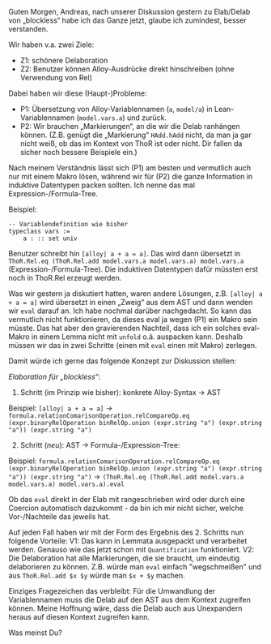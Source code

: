 Guten Morgen, Andreas, nach unserer Diskussion gestern zu Elab/Delab von „blockless“ habe ich das Ganze jetzt, glaube ich zumindest, besser verstanden.

Wir haben v.a. zwei Ziele:
- Z1: schönere Delaboration
- Z2: Benutzer können Alloy-Ausdrücke direkt hinschreiben (ohne Verwendung von Rel)

Dabei haben wir diese (Haupt-)Probleme:
- P1: Übersetzung von Alloy-Variablennamen (`a`, `model/a`) in Lean-Variablennamen (`model.vars.a`) und zurück.
- P2: Wir brauchen „Markierungen“, an die wir die Delab ranhängen können. (Z.B. genügt die „Markierung“ `HAdd.hAdd` nicht, da man ja gar nicht weiß, ob das im Kontext von ThoR ist oder nicht. Dir fallen da sicher noch bessere Beispiele ein.)

Nach meinem Verständnis lässt sich (P1) am besten und vermutlich auch nur mit einem Makro lösen, während wir für (P2) die ganze Information in induktive Datentypen packen sollten. Ich nenne das mal Expression-/Formula-Tree.

Beispiel:

```
-- Variablendefinition wie bisher
typeclass vars :=
	a : :: set univ
```

Benutzer schreibt hin `[alloy| a + a = a]`. Das wird dann übersetzt in `ThoR.Rel.eq (ThoR.Rel.add model.vars.a model.vars.a) model.vars.a` (Expression-/Formula-Tree). Die induktiven Datentypen dafür müssten erst noch in ThoR.Rel erzeugt werden.

Was wir gestern ja diskutiert hatten, waren andere Lösungen, z.B. `[alloy| a + a = a]` wird übersetzt in einen „Zweig“ aus dem AST und dann wenden wir `eval` darauf an. Ich habe nochmal darüber nachgedacht. So kann das vermutlich nicht funktionieren, da dieses eval ja wegen (P1) ein Makro sein müsste. Das hat aber den gravierenden Nachteil, dass ich ein solches eval-Makro in einem Lemma nicht mit `unfold` o.ä. auspacken kann. Deshalb müssen wir das in zwei Schritte (einen mit `eval` einen mit Makro) zerlegen.

Damit würde ich gerne das folgende Konzept zur Diskussion stellen:

*Elaboration für „blockless“*:
1. Schritt (im Prinzip wie bisher): konkrete Alloy-Syntax -> AST

Beispiel: `[alloy| a + a = a]` -> `formula.relationComarisonOperation.relCompareOp.eq (expr.binaryRelOperation binRelOp.union (expr.string "a") (expr.string "a")) (expr.string "a")`



2. Schritt (*neu*): AST -> Formula-/Expression-Tree:

Beispiel:
`formula.relationComarisonOperation.relCompareOp.eq (expr.binaryRelOperation binRelOp.union (expr.string "a") (expr.string "a")) (expr.string "a")` -> `(ThoR.Rel.eq (ThoR.Rel.add model.vars.a model.vars.a) model.vars.a).eval`

Ob das `eval` direkt in der Elab mit rangeschrieben wird oder durch eine Coercion automatisch dazukommt - da bin ich mir nicht sicher, welche Vor-/Nachteile das jeweils hat.

Auf jeden Fall haben wir mit der Form des Ergebnis des 2. Schritts nun folgende Vorteile:
V1: Das kann in Lemmata ausgepackt und verarbeitet werden. Genauso wie das jetzt schon mit `Quantification` funktioniert.
V2: Die Delaboration hat alle Markierungen, die sie braucht, um eindeutig delaborieren zu können. Z.B. würde man `eval` einfach "wegschmeißen" und aus `ThoR.Rel.add $x $y` würde man `$x + $y` machen.

Einziges Fragezeichen das verbleibt: Für die Umwandlung der Variablennamen muss die Delab auf den AST aus dem Kontext zugreifen können. Meine Hoffnung wäre, dass die Delab auch aus Unexpandern heraus auf diesen Kontext zugreifen kann.

Was meinst Du?